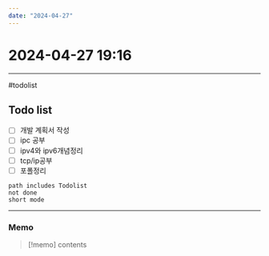 ```yaml
---
date: "2024-04-27"
---
```

# 2024-04-27 19:16
---

#todolist


## Todo list

- [ ] 개발 계획서 작성
- [ ] ipc 공부
- [ ] ipv4와 ipv6개념정리
- [ ] tcp/ip공부
- [ ] 포폴정리

```tasks
path includes Todolist
not done
short mode
```
---
### Memo
> [!memo]
> contents
